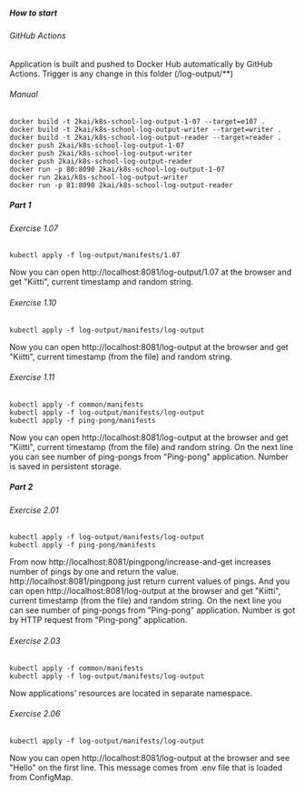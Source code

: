 ##### How to start

###### GitHub Actions

Application is built and pushed to Docker Hub automatically by GitHub Actions. Trigger is any change in this folder (/log-output/**)

###### Manual

```shell
docker build -t 2kai/k8s-school-log-output-1-07 --target=e107 .
docker build -t 2kai/k8s-school-log-output-writer --target=writer .
docker build -t 2kai/k8s-school-log-output-reader --target=reader .
docker push 2kai/k8s-school-log-output-1-07
docker push 2kai/k8s-school-log-output-writer
docker push 2kai/k8s-school-log-output-reader
docker run -p 80:8090 2kai/k8s-school-log-output-1-07
docker run 2kai/k8s-school-log-output-writer
docker run -p 81:8090 2kai/k8s-school-log-output-reader
```

##### Part 1

###### Exercise 1.07

```shell
kubectl apply -f log-output/manifests/1.07
```

Now you can open http://localhost:8081/log-output/1.07 at the browser and get "Kiitti", current timestamp and random
string.

###### Exercise 1.10

```shell
kubectl apply -f log-output/manifests/log-output
```

Now you can open http://localhost:8081/log-output at the browser and get "Kiitti", current timestamp (from the file) and
random string.

###### Exercise 1.11

```shell
kubectl apply -f common/manifests
kubectl apply -f log-output/manifests/log-output
kubectl apply -f ping-pong/manifests
```

Now you can open http://localhost:8081/log-output at the browser and get "Kiitti", current timestamp (from the file) and
random string. On the next line you can see number of ping-pongs from "Ping-pong" application. Number is saved in
persistent storage.

##### Part 2

###### Exercise 2.01

```shell
kubectl apply -f log-output/manifests/log-output
kubectl apply -f ping-pong/manifests
```

From now http://localhost:8081/pingpong/increase-and-get increases number of pings by one and return the
value. http://localhost:8081/pingpong just return current values of pings. And you can
open http://localhost:8081/log-output at the browser and get "Kiitti", current timestamp (from the file) and random
string. On the next line you can see number of ping-pongs from "Ping-pong" application. Number is got by HTTP request
from "Ping-pong" application.

###### Exercise 2.03

```shell
kubectl apply -f common/manifests
kubectl apply -f log-output/manifests/log-output
```

Now applications' resources are located in separate namespace.

###### Exercise 2.06

```shell
kubectl apply -f log-output/manifests/log-output
```

Now you can open http://localhost:8081/log-output at the browser and see "Hello" on the first line. This message comes
from .env file that is loaded from ConfigMap.
